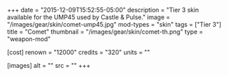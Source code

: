 +++
date = "2015-12-09T15:52:55-05:00"
description = "Tier 3 skin available for the UMP45 used by Castle & Pulse."
image = "/images/gear/skin/comet-ump45.jpg"
mod-types = "skin"
tags = ["Tier 3"]
title = "Comet"
thumbnail = "/images/gear/skin/comet-th.png"
type = "weapon-mod"

[cost]
  renown = "12000"
  credits = "320"
  units = ""

[images]
  alt = ""
  src = ""
+++

